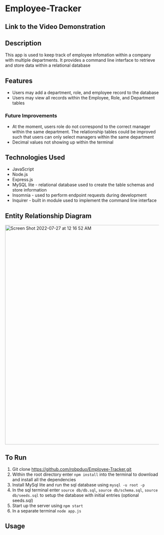 # Employee-Tracker

## Link to the Video Demonstration

## Description
This app is used to keep track of employee infomation within a company with multiple departments. It provides a command line interface to retrieve and store data within a relational database

## Features
- Users may add a department, role, and employee record to the database
- Users may view all records within the Employee, Role, and Department tables

### Future Improvements
- At the moment, users role do not correspond to the correct manager within the same department. The relationship tables could be improved such that users can only select managers within the same department
- Decimal values not showing up within the terminal

## Technologies Used
- JavaScript
- Node.js
- Express.js
- MySQL lite - relational database used to create the table schemas and store information
- Insomnia - used to perform endpoint requests during development
- Inquirer - built in module used to implement the command line interface

## Entity Relationship Diagram
<img width="717" alt="Screen Shot 2022-07-27 at 12 16 52 AM" src="https://user-images.githubusercontent.com/101683611/181161001-5924bff0-f73f-49d0-acdb-845c0070f0f4.png">

## To Run
1. Git clone https://github.com/robpduo/Employee-Tracker.git
2. Within the root directory enter `npm install` into the terminal to download and install all the dependencies
3. Install MySql lite and run the sql database using `mysql -u root -p`
4. In the sql terminal enter `source db/db.sql`, `source db/schema.sql`, `source db/seeds.sql` to setup the database with initial entries (optional seeds.sql)
5. Start up the server using `npm start`
6. In a separate terminal `node app.js`

## Usage

